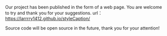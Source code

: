 Our project has been published in the form of a web page. You are welcome to try and thank you for your suggestions.
url：https://larrrry1412.github.io/styleCaption/

Source code will be open source in the future, thank you for your attention!
